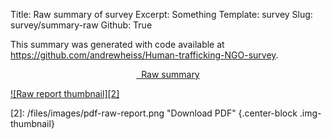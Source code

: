 Title: Raw summary of survey
Excerpt: Something
Template: survey
Slug: survey/summary-raw
Github: True

This summary was generated with code available at <https://github.com/andrewheiss/Human-trafficking-NGO-survey>.

<div class="row">
  <div class="col-xs-12 col-sm-10 col-md-8 col-sm-offset-1 col-md-offset-2">
    <div class="github-widget" data-repo="andrewheiss/Human-trafficking-NGO-survey"></div>
  </div>
</div>

<div style="text-align: center;">
<p><a href="/files/pdfs/Report%20raw%20summary.pdf" class="btn btn-primary">
<span class="glyphicon glyphicon-download-alt" aria-hidden="true"></span>&nbsp;
Raw summary</a></p>
</div>

[![Raw report thumbnail][2]][1]

[1]: /files/pdfs/Report%20raw%20summary.pdf
[2]: /files/images/pdf-raw-report.png "Download PDF" {.center-block .img-thumbnail}
